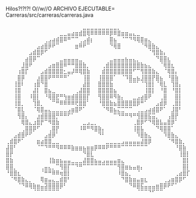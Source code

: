 Hilos?!?!?! O//w//O
ARCHIVO EJECUTABLE= Carreras/src/carreras/carreras.java

⠀⠀⠀⠀⠀⠀⠀⠀⠀⠀⠀⠀⠀⠀⠀⠀⠀⠀⠀⠀⣀⣀⣀⣀⣀⣀⣀⣀⣀⡀⠀⠀⠀⠀⠀⠀⠀⠀⠀⠀⠀⠀⠀⠀⠀⠀⠀⠀
⠀⠀⠀⠀⠀⠀⠀⠀⠀⠀⠀⠀⠀⠀⣀⣀⣤⣴⣶⣾⣿⢿⠿⠿⠿⠿⠿⡿⠿⣿⣶⣶⣤⣄⣀⠀⠀⠀⠀⠀⠀⠀⠀⠀⠀⠀⠀⠀
⠀⠀⠀⠀⠀⠀⠀⠀⠀⠀⢀⣠⣴⣾⣿⠿⠛⠉⠉⢀⣠⣾⡆⠀⠀⠀⠀⣿⣦⠀⠈⠉⠙⠻⢿⣿⣶⣄⠀⠀⠀⠀⠀⠀⠀⠀⠀⠀
⠀⠀⠀⠀⠀⠀⠀⠀⣠⣴⣿⡿⠟⠉⠀⠀⠀⠀⣶⠿⠟⠉⠀⠀⠀⠀⠀⠙⢿⣿⠀⠀⠀⠀⠀⠈⠻⣿⣷⣄⠀⠀⠀⠀⠀⠀⠀⠀
⠀⠀⠀⠀⠀⠀⣠⣾⣿⡿⠋⠀⠀⠀⠀⠀⠀⠀⠀⠀⠀⠀⠀⠀⠀⠀⠀⠀⠀⠀⠀⠀⠀⠀⠀⠀⠀⠈⢻⣿⣷⡄⠀⠀⠀⠀⠀⠀
⠀⠀⠀⠀⠀⣴⣿⡿⠉⠀⠀⠀⠀⠀⣀⣤⣤⣤⣤⣀⠀⠀⠀⠀⠀⠀⠀⣀⣤⣤⣤⣦⣤⣄⡀⠀⠀⠀⠀⠙⣿⣿⣆⠀⠀⠀⠀⠀
⠀⠀⠀⠀⣸⣿⠟⠀⠀⠀⠀⣠⣶⣿⣿⠿⠛⠛⣿⣿⣷⡀⠀⠀⠀⢀⣾⣿⣿⣿⣿⣿⣿⣿⣿⣷⣦⣄⠀⠀⠈⢿⣿⣆⠀⠀⠀⠀
⠀⠀⠀⢰⣿⡏⠀⠀⠀⣠⣾⣿⣿⣿⣿⣂⣤⡼⠿⢿⣿⣷⠀⠀⠀⣾⣿⣿⣿⣿⣿⣿⣿⠋⠉⢻⣿⣿⣷⣄⠀⠈⢿⣿⡄⠀⠀⠀
⠀⠀⠀⣿⡿⠀⠀⠀⣰⣿⣿⠟⠛⠛⠛⠛⠁⠀⠀⠀⢸⣿⠀⠀⢸⣿⣿⣿⠁⠀⠈⠹⣿⣤⣦⣸⣿⣿⡟⣿⣦⠀⠘⣿⣷⠀⠀⠀
⠀⠀⢸⣿⠇⠀⠀⢰⣿⠙⣿⠀⠀⠀⠀⠀⠀⠀⠀⠀⣼⣿⠀⠀⣿⣿⣿⣷⠀⠀⠀⠀⠉⠉⠁⠈⢹⣿⡇⠈⢿⣇⠀⢹⣿⡄⠀⠀
⠀⠀⢸⣿⠀⠀⠀⣼⡇⠀⣿⣦⣀⠀⠀⠀⠀⠀⢀⣼⣿⣿⠀⠀⣿⣿⣿⣿⣦⠀⠀⠀⠀⠀⠀⠀⢸⣿⡇⠀⠘⣿⠀⠘⣿⡇⠀⠀
⠀⠀⢸⣿⠀⠀⠸⣿⡇⠀⠘⢿⣿⣟⠛⢳⣶⣾⣿⣿⣿⡏⠀⠀⢻⣿⣿⠿⠻⣷⡄⠀⠀⣀⣠⣴⣿⠟⠀⠀⢀⣿⠀⠀⣿⡇⠀⠀
⠀⠀⢸⣿⡀⠀⠀⢹⣿⡀⠀⠀⠉⠛⠿⠿⠿⠿⢟⣿⣿⠁⠀⠀⠘⣿⣿⣷⣦⣿⣿⣿⣿⣿⡿⠛⠁⠀⠀⣠⣾⡿⠀⢀⣿⡇⠀⠀
⠀⠀⠈⣿⣇⠀⠀⠈⢿⣿⣤⣄⣀⣀⣀⣀⣠⣶⣿⠟⠁⠀⠀⠀⠀⠈⠻⣿⣦⣍⣉⠉⠉⠀⢀⣀⣠⣴⣾⣿⠟⠁⠀⣸⣿⠃⠀⠀
⠀⠀⠀⢻⣿⡄⠀⠀⣰⣾⣿⣿⣿⡛⠛⠛⠋⠁⠀⠀⠀⠀⠀⠀⠀⠀⠀⠀⠉⠙⠛⠛⠻⠛⢻⣿⣿⣯⣭⡀⠀⠀⢠⣿⡟⠀⠀⠀
⠀⠀⠀⠀⢿⣿⣄⣰⣿⡟⠉⠻⣿⣷⠀⠀⠀⠀⠀⠀⣀⣠⣀⡀⠀⠀⠀⠀⠀⠀⠀⠀⠀⢀⣿⡿⠋⠙⢿⣿⣧⣤⣿⡿⠁⠀⠀⠀
⠀⠀⠀⠀⢀⣿⣿⡿⠋⠀⠀⢀⣿⡟⠀⠀⠀⠀⠀⠸⠿⠛⠻⣿⣷⡄⠀⠀⠀⠀⠀⠀⠀⢸⣿⣧⠀⠀⠀⠙⢿⣿⣿⠁⠀⠀⠀⠀
⠀⠀⣠⣾⣿⠟⠋⠀⠀⠀⣠⣾⡿⠁⠀⠀⠀⠀⠀⠀⠀⠀⠀⠀⠙⠃⠀⠀⠀⠀⠀⠀⠀⠀⠹⣿⣷⣄⠀⠀⠀⠹⣿⣷⣄⠀⠀⠀
⢀⣾⣿⠟⠁⠀⠀⠀⣶⣴⣿⣿⣀⣀⠀⠀⠀⠀⠀⠀⠀⠀⠀⠀⠀⠀⣀⣀⣀⣀⣠⣤⣤⣤⣤⣼⣿⡿⠀⠀⠀⠀⠈⠻⣿⣷⡀⠀
⣼⣿⠃⠀⠀⠀⠀⠀⠈⠉⠙⠛⠛⠻⠿⠿⠿⣷⣶⣶⣦⣶⣶⡿⠿⠿⠟⠛⠛⠛⠉⠉⠉⠉⠉⠉⠉⠀⠀⠀⠀⠀⠀⠀⠘⣿⣷⠀
⣿⡟⠀⠀⠀⠀⠀⠀⠀⠀⠀⠀⠀⠀⠀⠀⠀⠀⠀⠀⠙⣿⣇⠀⠀⠀⠀⠀⠀⠀⠀⠀⠀⠀⠀⠀⠀⠀⠀⠀⠀⠀⠀⠀⠀⢸⣿⡇
⣿⣷⠀⠀⠀⠀⠀⠀⠀⠀⠀⢸⣷⣶⣦⣤⣤⣀⣀⣀⣼⣿⣿⣦⣤⣠⣤⣤⣤⣶⣄⠀⠀⠀⠀⠀⠀⠀⠀⠀⠀⠀⠀⠀⠀⠀⣿⡇
⣿⣿⡀⠀⠀⠀⠀⠀⠀⢀⣤⣄⡀⠉⢻⣿⡏⠉⠙⠛⠉⠉⠉⠉⠉⠉⠉⠉⠉⢻⣿⣶⣦⣤⣶⡄⠀⠀⠀⠀⠀⠀⠀⠀⠀⠀⣿⡇
⠘⣿⣿⣆⠀⠀⠀⠀⠀⠈⠛⠛⠿⠿⢶⣿⡇⠀⠀⠀⠀⠀⠀⠀⠀⠀⠀⠀⠀⠸⣿⣦⡀⠀⠈⠀⠀⠀⠀⠀⠀⠀⠀⠀⢀⣴⣿⡏
⠀⠈⠻⣿⣷⣄⡀⠀⠀⢿⣶⣤⣄⣀⣾⣿⠃⠀⠀⠀⠀⠀⠀⠀⠀⠀⠀⠀⠀⠀⠙⣿⣷⣶⣤⣶⣆⠀⠀⠀⠀⢀⣠⣶⣿⡿⠋⠀
⠀⠀⠀⠈⠙⠿⢿⣷⣶⣤⣽⣿⣿⣿⡿⠃⠀⠀⠀⠀⠀⠀⠀⠀⠀⠀⠀⠀⠀⠀⠀⠀⠙⠿⣿⣯⣤⣤⣤⣶⣿⡿⠟⠋⠁⠀⠀⠀
⠀⠀⠀⠀⠀⠀⠀⠈⠉⠉⠉⠉⠉⠉⠀⠀⠀⠀⠀⠀⠀⠀⠀⠀⠀⠀⠀⠀⠀⠀⠀⠀⠀⠀⠈⠉⠉⠙⠋⠉⠉⠀⠀⠀⠀⠀⠀⠀
